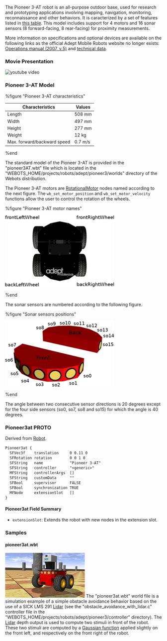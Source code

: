 The Pioneer 3-AT robot is an all-purpose outdoor base, used for research and prototyping applications involving mapping, navigation, monitoring, reconnaissance and other behaviors.
It is caracterized by a set of features listed in [this table](#pioneer-3-at-characteristics).
This model includes support for 4 motors and 16 sonar sensors (8 forward-facing, 8 rear-facing) for proximity measurements.

More information on specifications and optional devices are available on the following links as the official Adept Mobile Robots website no longer exists: [Operations manual (2007, v.5)](http://vigir.missouri.edu/~gdesouza/Research/MobileRobotics/Software/P3OpMan5.pdf) and [technical data](https://www.generationrobots.com/media/Pioneer3AT-P3AT-RevA-datasheet.pdf).

### Movie Presentation

![youtube video](https://www.youtube.com/watch?v=x52vlsr8Ic0)

### Pioneer 3-AT Model

%figure "Pioneer 3-AT characteristics"

| Characteristics             | Values       |
| --------------------------- | ------------ |
| Length                      | 508 mm       |
| Width                       | 497 mm       |
| Height                      | 277 mm       |
| Weight                      | 12 kg        |
| Max. forward/backward speed | 0.7 m/s      |

%end

The standard model of the Pioneer 3-AT is provided in the "pioneer3AT.wbt" file which is located in the "WEBOTS\_HOME/projects/robots/adept/pioneer3/worlds" directory of the Webots distribution.

The Pioneer 3-AT motors are [RotationalMotor](https://cyberbotics.com/doc/reference/rotationalmotor) nodes named according to the next figure.
The `wb_set_motor_position` and `wb_set_motor_velocity` functions allow the user to control the rotation of the wheels.

%figure "Pioneer 3-AT motor names"

![pioneer3at_wheels.png](images/pioneer-3at/wheels.png)

%end

The sonar sensors are numbered according to the following figure.

%figure "Sonar sensors positions"

![pioneer3at_sonars.png](images/pioneer-3at/sonars.png)

%end

The angle between two consecutive sensor directions is 20 degrees except for the four side sensors (so0, so7, so8 and so15) for which the angle is 40 degrees.

### Pioneer3at PROTO

Derived from [Robot](https://cyberbotics.com/doc/reference/robot).

```
Pioneer3at {
  SFVec3f    translation     0 0.11 0
  SFRotation rotation        0 0 1 0
  SFString   name            "Pioneer 3-AT"
  SFString   controller      "<generic>"
  MFString   controllerArgs  []
  SFString   customData      ""
  SFBool     supervisor      FALSE
  SFBool     synchronization TRUE
  MFNode     extensionSlot   []
}
```

#### Pioneer3at Field Summary

- `extensionSlot`: Extends the robot with new nodes in the extension slot.

### Samples

#### pioneer3at.wbt

![pioneer3at_avoidance.png](images/pioneer-3at/pioneer3at_avoidance.wbt.thumbnail.jpg) The "pioneer3at.wbt" world file is a simulation example of a simple obstacle avoidance behavior based on the use of a SICK LMS 291 [Lidar](https://cyberbotics.com/doc/reference/lidar) (see the "obstacle\_avoidance\_with\_lidar.c" controller file in the "WEBOTS\_HOME/projects/robots/adept/pioneer3/controller" directory).
The [Lidar](https://cyberbotics.com/doc/reference/lidar) depth output is used to compute two stimuli in front of the robot.
These two stimuli are computed by a [Gaussian function](https://en.wikipedia.org/wiki/Gaussian_function) applied slightly on the front left, and respectively on the front right of the robot.
